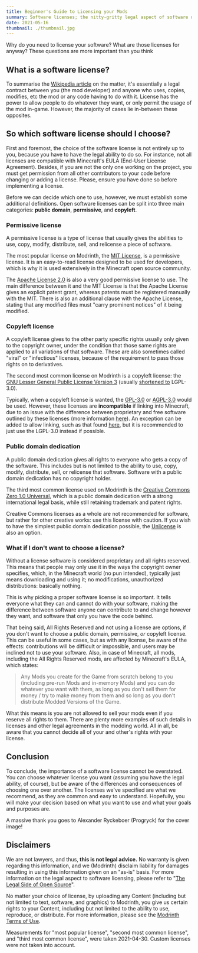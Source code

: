 ```yaml
---
title: Beginner's Guide to Licensing your Mods
summary: Software licenses; the nitty-gritty legal aspect of software development. They're more important than you think.
date: 2021-05-16
thumbnail: ./thumbnail.jpg
---
```


Why do you need to license your software? What are those licenses for anyway? These questions are more important than you think

## What is a software license?

To summarise the [Wikipedia article](https://en.wikipedia.org/wiki/Software_license) on the matter, it's essentially a legal contract between you (the mod developer) and anyone who uses, copies, modifies, etc the mod or any code having to do with it. License has the power to allow people to do whatever they want, or only permit the usage of the mod in-game. However, the majority of cases lie in-between these opposites.

## So which software license should I choose?

First and foremost, the choice of the software license is not entirely up to you, because you have to have the legal ability to do so. For instance, not all licenses are compatible with Minecraft's EULA (End-User License Agreement). Besides, if you are not the only one working on the project, you must get permission from all other contributors to your code before changing or adding a license. Please, ensure you have done so before implementing a license.

Before we can decide which one to use, however, we must establish some additional definitions. Open software licenses can be split into three main categories: **public domain**, **permissive**, and **copyleft**.

### Permissive license

A permissive license is a type of license that usually gives the abilities to use, copy, modify, distribute, sell, and relicense a piece of software.

The most popular license on Modrinth, the [MIT License](https://cdn.modrinth.com/licenses/mit.txt), is a permissive license. It is an easy-to-read license designed to be used for developers, which is why it is used extensively in the Minecraft open source community.

The [Apache License 2.0](https://cdn.modrinth.com/licenses/apache.txt) is also a very good permissive license to use. The main difference between it and the MIT License is that the Apache License gives an explicit patent grant, whereas patents must be registered manually with the MIT. There is also an additional clause with the Apache License, stating that any modified files must "carry prominent notices" of it being modified.

### Copyleft license

A copyleft license gives to the other party specific rights usually only given to the copyright owner, under the condition that those same rights are applied to all variations of that software. These are also sometimes called "viral" or "infectious" licenses, because of the requirement to pass those rights on to derivatives.

The second most common license on Modrinth is a copyleft license: the [GNU Lesser General Public License Version 3](https://cdn.modrinth.com/licenses/lgpl-3.txt) (usually [shortened to](https://spdx.org/licenses/LGPL-3.0-only.html) LGPL-3.0).

Typically, when a copyleft license is wanted, the [GPL-3.0](https://spdx.org/licenses/GPL-3.0-only.html) or [AGPL-3.0](https://spdx.org/licenses/AGPL-3.0-only.html) would be used. However, these licenses are **incompatible** if linking into Minecraft, due to an issue with the difference between proprietary and free software outlined by these licenses (more information [here](https://www.gnu.org/licenses/gpl-faq.html#GPLPlugins)). An exception can be added to allow linking, such as that found [here](https://gist.github.com/wafflecoffee/588f353802a3b0ea649e4fc85f75e583), but it is recommended to just use the LGPL-3.0 instead if possible.

### Public domain dedication

A public domain dedication gives all rights to everyone who gets a copy of the software. This includes but is not limited to the ability to use, copy, modify, distribute, sell, or relicense that software. Software with a public domain dedication has no copyright holder.

The third most common license used on Modrinth is the [Creative Commons Zero 1.0 Universal](https://cdn.modrinth.com/licenses/cc0.txt), which is a public domain dedication with a strong international legal basis, while still retaining trademark and patent rights.

Creative Commons licenses as a whole are not recommended for software, but rather for other creative works: use this license with caution. If you wish to have the simplest public domain dedication possible, the [Unlicense](https://cdn.modrinth.com/licenses/unlicense.txt) is also an option.

### What if I don't want to choose a license?

Without a license software is considered proprietary and all rights reserved. This means that people may only use it in the ways the copyright owner specifies, which, in the Minecraft world (no pun intended), typically just means downloading and using it; no modifications, unauthorized distributions: basically nothing.

This is why picking a proper software license is so important. It tells everyone what they can and cannot do with your software, making the difference between software anyone can contribute to and change however they want, and software that only you have the code behind.

That being said, All Rights Reserved and not using a license are options, if you don't want to choose a public domain, permissive, _or_ copyleft license. This can be useful in some cases, but as with any license, be aware of the effects: contributions will be difficult or impossible, and users may be inclined not to use your software. Also, in case of Minecraft, all mods, including the All Rights Reserved mods, are affected by Minecraft's EULA, which states:

> Any Mods you create for the Game from scratch belong to you (including pre-run Mods and in-memory Mods) and you can do whatever you want with them, as long as you don't sell them for money / try to make money from them and so long as you don't distribute Modded Versions of the Game.

What this means is you are not allowed to sell your mods even if you reserve all rights to them. There are plenty more examples of such details in licenses and other legal agreements in the modding world. All in all, be aware that you cannot decide all of your and other's rights with your license.

## Conclusion

To conclude, the importance of a software license cannot be overstated. You can choose whatever license you want (assuming you have the legal ability, of course), but be aware of the differences and consequences of choosing one over another. The licenses we've specified are what we recommend, as they are common and easy to understand. Hopefully, you will make your decision based on what you want to use and what your goals and purposes are.

A massive thank you goes to Alexander Ryckeboer (Progryck) for the cover image!

## Disclaimers

We are not lawyers, and thus, **this is not legal advice.** No warranty is given regarding this information, and we (Modrinth) disclaim liability for damages resulting in using this information given on an "as-is" basis. For more information on the legal aspect to software licensing, please refer to "[The Legal Side of Open Source](https://opensource.guide/legal/)".

No matter your choice of license, by uploading any Content (including but not limited to text, software, and graphics) to Modrinth, you give us certain rights to your Content, including but not limited to the ability to use, reproduce, or distribute. For more information, please see the [Modrinth Terms of Use](https://modrinth.com/legal/terms).

Measurements for "most popular license", "second most common license", and "third most common license", were taken 2021-04-30. Custom licenses were not taken into account.
